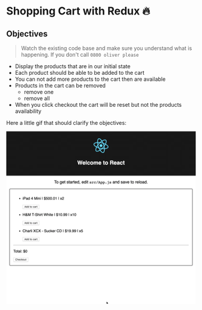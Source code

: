 # Shopping Cart with Redux 🔥

## Objectives

> Watch the existing code base and make sure you understand what is happening. If you don't call `0800 oliver please`

- Display the products that are in our initial state
- Each product should be able to be added to the cart
- You can not add more products to the cart then are available
- Products in the cart can be removed
  - remove one
  - remove all
- When you click checkout the cart will be reset but not the products availability

Here a little gif that should clarify the objectives:

![](./shopping-cart-objective.gif)
